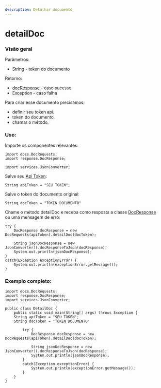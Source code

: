 ```yaml
---
description: Detalhar documento
---
```


# detailDoc

### Visão geral

Parâmetros:&#x20;

* String - token do documento

Retorno:

* [docResponse ](../classes-usadas/response/docresponse.md)- caso sucesso
* Exception - caso falha

Para criar esse documento precisamos:

* definir seu token api.
* token do documento.
* chamar o método.

### Uso:

Importe os componentes relevantes:

```
import docs.DocRequests;
import response.DocResponse;

import services.JsonConverter;
```

Salve seu [Api Token](../../../../):

```
String apiToken = "SEU TOKEN";
```

Salve o token do documento original:

```
String docToken = "TOKEN DOCUMENTO"
```

Chame o método detailDoc e receba como resposta a classe [DocResponse ](../classes-usadas/response/docresponse.md)ou uma mensagem de erro:

```
try {
    DocResponse docResponse = new DocRequests(apiToken).detailDoc(docToken);

    String jsonDocResponse = new JsonConverter().docResponseToJson(docResponse);
    System.out.println(jsonDocResponse);
}
catch(Exception exceptionError) {
    System.out.println(exceptionError.getMessage());
}
```

### Exemplo completo:

```
import docs.DocRequests;
import response.DocResponse;
import services.JsonConverter;

public class DetailDoc {
    public static void main(String[] args) throws Exception {
    String apiToken = "SEU TOKEN";
    String docToken = "TOKEN DOCUMENTO"

        try {
            DocResponse docResponse = new DocRequests(apiToken).detailDoc(docToken);

            String jsonDocResponse = new JsonConverter().docResponseToJson(docResponse);
            System.out.println(jsonDocResponse);
        }
        catch(Exception exceptionError) {
            System.out.println(exceptionError.getMessage());
        }
    }
}
```
